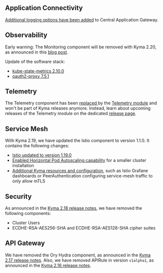 
## Application Connectivity

[Additional logging options have been added](https://github.com/kyma-project/kyma/#debugging) to Central Application Gateway.


## Observability

Early warning: The Monitoring component will be removed with Kyma 2.20, as announced in this [blog post](https://blogs.sap.com/2023/09/07/removal-of-prometheus-grafana-based-monitoring-in-sap-btp-kyma-runtime/).

Update of the software stack:
 - [kube-state-metrics 2.10.0](https://github.com/kyma-project/kyma/pull/18135)
 - [oauth2-proxy 7.5.1](https://github.com/kyma-project/kyma/pull/18222)

## Telemetry

The Telemetry component has been [replaced ](https://github.com/kyma-project/kyma/issues/16301) by the [Telemetry module](https://github.com/kyma-project/telemetry-manager) and won't be part of Kyma releases anymore. Instead, learn about upcoming releases of the Telemetry module on the dedicated [release page](https://github.com/kyma-project/telemetry-manager/releases).
	
## Service Mesh

With Kyma 2.19, we have updated the Istio component to version 1.1.0. It contains the following changes:
 - [Istio updated to version 1.19.0](https://github.com/kyma-project/istio/pull/373)
 - [Enabled Horizontal Pod Autoscaling capability](https://github.com/kyma-project/istio/pull/371) for a smaller cluster installation
 - [Additional Kyma resources and configuration](https://github.com/kyma-project/istio/issues/334), such as Istio Grafane dashboards or PeerAuthentication configuring service-mesh traffic to only allow mTLS

## Security

As announced in the [Kyma 2.18 release notes](https://github.com/kyma-project/kyma/releases/tag/2.18.0), we have removed the following components:
 - Cluster Users
 - ECDHE-RSA-AES256-SHA and ECDHE-RSA-AES128-SHA cipher suites

## API Gateway

We have removed the Ory Hydra component, as announced in the [Kyma 2.17 release notes](https://github.com/kyma-project/kyma/releases/tag/2.17.0).
Also, we have removed APIRule in version `v1alpha1`, as announced in the [Kyma 2.16 release notes](https://github.com/kyma-project/kyma/releases/tag/2.16.0).  
